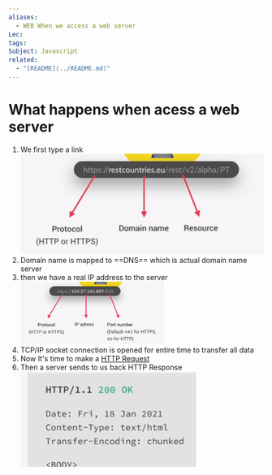 ```yaml
---
aliases:
  - WEB When we access a web server
Lec: 
tags: 
Subject: Javascript
related:
  - "[README](../README.md)"
---
```

# What happens when acess a web server

1. We first type a link 
	![Link Pieces](../img/Link%20Pieces.png)
2. Domain name is mapped to ==DNS== which is actual domain name server
3. then we have a real IP address to the server
	![Real IP Address](../img/Real%20IP%20Address.png)
4. TCP/IP socket connection is opened  for entire time to transfer all data
5. Now It's time to make a [HTTP Request](HTTP%20Request.md)
6. Then a server sends to us back HTTP Response
	![HTTP Response](../img/HTTP%20Response.png)